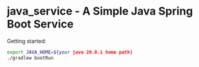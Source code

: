 # java_service - A Simple Java Spring Boot Service

Getting started:
```bash
export JAVA_HOME=${your java 20.0.1 home path}
./gradlew bootRun
```

